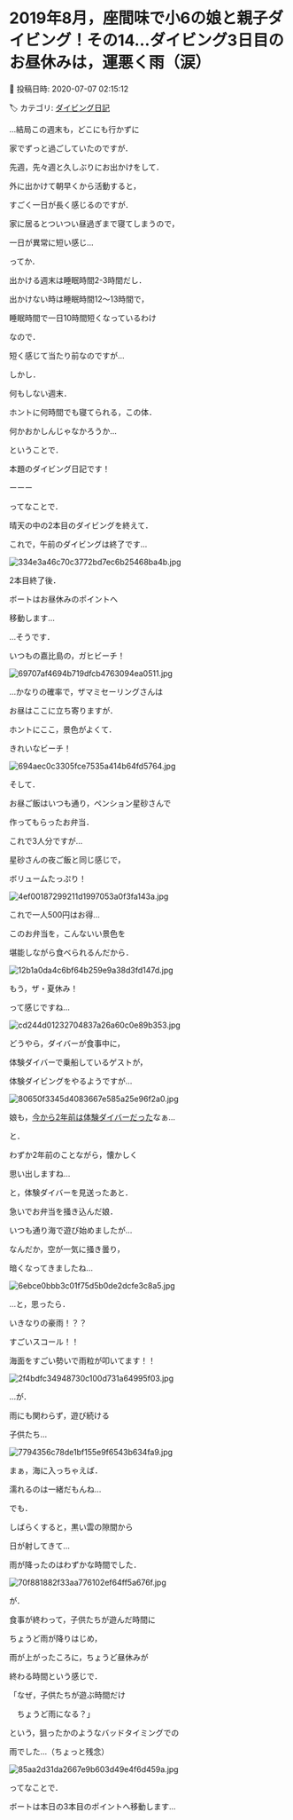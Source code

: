 # 2019年8月，座間味で小6の娘と親子ダイビング！その14…ダイビング3日目のお昼休みは，運悪く雨（涙）

📅 投稿日時: 2020-07-07 02:15:12

🏷️ カテゴリ: [ダイビング日記](ce3a7a8d424d112fce83ee85c81a0e344.md)

…結局この週末も，どこにも行かずに


家でずっと過ごしていたのですが．





先週，先々週と久しぶりにお出かけをして．


外に出かけて朝早くから活動すると，


すごく一日が長く感じるのですが．


家に居るとついつい昼過ぎまで寝てしまうので，


一日が異常に短い感じ…





ってか．


出かける週末は睡眠時間2-3時間だし．


出かけない時は睡眠時間12～13時間で，


睡眠時間で一日10時間短くなっているわけ


なので．


短く感じて当たり前なのですが…





しかし．


何もしない週末．


ホントに何時間でも寝てられる，この体．


何かおかしんじゃなかろうか…





ということで．


本題のダイビング日記です！


ーーー





ってなことで．


晴天の中の2本目のダイビングを終えて．


これで，午前のダイビングは終了です…




![334e3a46c70c3772bd7ec6b25468ba4b.jpg](images/334e3a46c70c3772bd7ec6b25468ba4b.jpg)







2本目終了後．


ボートはお昼休みのポイントへ


移動します…


…そうです．


いつもの嘉比島の，ガヒビーチ！




![69707af4694b719dfcb4763094ea0511.jpg](images/69707af4694b719dfcb4763094ea0511.jpg)







…かなりの確率で，ザマミセーリングさんは


お昼はここに立ち寄りますが．


ホントにここ，景色がよくて．


きれいなビーチ！




![694aec0c3305fce7535a414b64fd5764.jpg](images/694aec0c3305fce7535a414b64fd5764.jpg)







そして．


お昼ご飯はいつも通り，ペンション星砂さんで


作ってもらったお弁当．


これで3人分ですが…


星砂さんの夜ご飯と同じ感じで，


ボリュームたっぷり！




![4ef00187299211d1997053a0f3fa143a.jpg](images/4ef00187299211d1997053a0f3fa143a.jpg)




これで一人500円はお得…





このお弁当を，こんないい景色を


堪能しながら食べられるんだから．




![12b1a0da4c6bf64b259e9a38d3fd147d.jpg](images/12b1a0da4c6bf64b259e9a38d3fd147d.jpg)




もう，ザ・夏休み！


って感じですね…




![cd244d01232704837a26a60c0e89b353.jpg](images/cd244d01232704837a26a60c0e89b353.jpg)







どうやら，ダイバーが食事中に，


体験ダイバーで乗船しているゲストが，


体験ダイビングをやるようですが…




![80650f3345d4083667e585a25e96f2a0.jpg](images/80650f3345d4083667e585a25e96f2a0.jpg)




娘も，[今から2年前は体験ダイバーだった](e16a591663b668a6e76bba8c275430ea1.md)なぁ…


と．


わずか2年前のことながら，懐かしく


思い出しますね…





と，体験ダイバーを見送ったあと．


急いでお弁当を掻き込んだ娘．


いつも通り海で遊び始めましたが…


なんだか，空が一気に掻き曇り，


暗くなってきましたね…




![6ebce0bbb3c01f75d5b0de2dcfe3c8a5.jpg](images/6ebce0bbb3c01f75d5b0de2dcfe3c8a5.jpg)







…と，思ったら．


いきなりの豪雨！？？


すごいスコール！！


海面をすごい勢いで雨粒が叩いてます！！




![2f4bdfc34948730c100d731a64995f03.jpg](images/2f4bdfc34948730c100d731a64995f03.jpg)







…が．


雨にも関わらず，遊び続ける


子供たち…




![7794356c78de1bf155e9f6543b634fa9.jpg](images/7794356c78de1bf155e9f6543b634fa9.jpg)




まぁ，海に入っちゃえば．


濡れるのは一緒だもんね…





でも．


しばらくすると，黒い雲の隙間から


日が射してきて…


雨が降ったのはわずかな時間でした．




![70f881882f33aa776102ef64ff5a676f.jpg](images/70f881882f33aa776102ef64ff5a676f.jpg)







が．


食事が終わって，子供たちが遊んだ時間に


ちょうど雨が降りはじめ，


雨が上がったころに，ちょうど昼休みが


終わる時間という感じで．


「なぜ，子供たちが遊ぶ時間だけ


　ちょうど雨になる？」


という，狙ったかのようなバッドタイミングでの


雨でした…（ちょっと残念）




![85aa2d31da2667e9b603d49e4f6d459a.jpg](images/85aa2d31da2667e9b603d49e4f6d459a.jpg)




ってなことで．


ボートは本日の3本目のポイントへ移動します…
